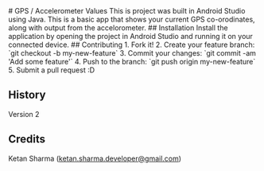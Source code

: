 <snippet>
  <content>
# GPS / Accelerometer Values
This is project was built in Android Studio using Java.  This is a basic app that shows your current GPS co-orodinates, along with output from the accelorometer.
## Installation
Install the application by opening the project in Android Studio and running it on your connected device.
## Contributing
1. Fork it!
2. Create your feature branch: `git checkout -b my-new-feature`
3. Commit your changes: `git commit -am 'Add some feature'`
4. Push to the branch: `git push origin my-new-feature`
5. Submit a pull request :D


## History
Version 2

## Credits
Ketan Sharma (ketan.sharma.developer@gmail.com)
</content>
</snippet>
